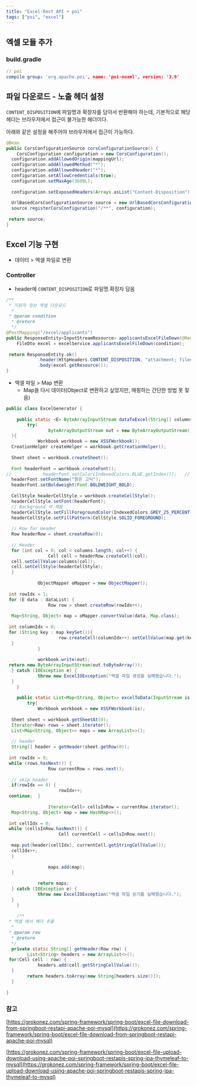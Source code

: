 ```yaml
---
title: "Excel-Rest API + poi"
tags: ["poi", "excel"]
--- 
```


## 엑셀 모듈 추가 
### build.gradle
```yml
// poi  
compile group: 'org.apache.poi', name: 'poi-ooxml', version: '3.9'
```

## 파일 다운로드 - 노출 헤더 설정 
`CONTENT_DISPOSITION`에 파일명과 확장자를 담아서 반환해야 하는데, 기본적으로 해당 헤더는 브라우저에서 접근이 불가능한 헤더이다. 

아래와 같은 설정을 해주어야 브라우저에서 접근이 가능하다. 

```java
@Bean  
public CorsConfigurationSource corsConfigurationSource() {  
    CorsConfiguration configuration = new CorsConfiguration();  
  configuration.addAllowedOrigin(mappingUrl);  
  configuration.addAllowedMethod("*");  
  configuration.addAllowedHeader("*");  
  configuration.setAllowCredentials(true);  
  configuration.setMaxAge(3600L);  
  
  configuration.setExposedHeaders(Arrays.asList("Content-Disposition"));  // 해당 헤더 노출 설정
  
  UrlBasedCorsConfigurationSource source = new UrlBasedCorsConfigurationSource();  
  source.registerCorsConfiguration("/**", configuration);  
  
 return source;  
}
```

## Excel 기능 구현
-  데이터 > 엑셀 파일로 변환 
### Controller
- header에 `CONTENT_DISPOSITION`로 파일명.확장자 담음
```java
/**  
 * 지원자 정보 엑셀 다운로드  
  *  
 * @param condition  
  * @return  
  */  
@PostMapping("/excel/applicants")  
public ResponseEntity<InputStreamResource> applicantsExcelFileDown(@RequestBody ApplSearchCondition condition) {  
    FileDto excel = excelService.applicantsExcelFileDown(condition);  
  
 return ResponseEntity.ok()  
            .header(HttpHeaders.CONTENT_DISPOSITION, "attachment; filename=" + excel.getFileName() + ".xlsx")  
            .body(excel.getResource());  
}
```

- 엑셀 파일 > Map 변환 
	- Map을 다시 데이터(Object로 변환하고 싶었지만, 매핑하는 간단한 방법 못 찾음)

```java
public class ExcelGenerator {  
  
    public static <E> ByteArrayInputStream dataToExcel(String[] columns, List<E> dataList) {  
        try(  
                ByteArrayOutputStream out = new ByteArrayOutputStream();  
  ){  
            Workbook workbook = new XSSFWorkbook();  
  CreationHelper createHelper = workbook.getCreationHelper();  
  
  Sheet sheet = workbook.createSheet();  
  
  Font headerFont = workbook.createFont();  
//            headerFont.setColor(IndexedColors.BLUE.getIndex());   // Header 폰트 색 변경  
  headerFont.setFontName("맑은 고딕");  
  headerFont.setBoldweight(Font.BOLDWEIGHT_BOLD);  
  
  CellStyle headerCellStyle = workbook.createCellStyle();  
  headerCellStyle.setFont(headerFont);  
  // Background 색 채움  
  headerCellStyle.setFillForegroundColor(IndexedColors.GREY_25_PERCENT.getIndex());  
  headerCellStyle.setFillPattern(CellStyle.SOLID_FOREGROUND);  
  
  // Row for Header  
  Row headerRow = sheet.createRow(0);  
  
  // Header  
  for (int col = 0; col < columns.length; col++) {  
                Cell cell = headerRow.createCell(col);  
  cell.setCellValue(columns[col]);  
  cell.setCellStyle(headerCellStyle);  
  }  
  
            ObjectMapper oMapper = new ObjectMapper();  
  
 int rowIdx = 1;  
 for (E data : dataList) {  
                Row row = sheet.createRow(rowIdx++);  
  
  Map<String, Object> map = oMapper.convertValue(data, Map.class);  
  
 int columnIdx = 0;  
 for (String key : map.keySet()){  
                    row.createCell(columnIdx++).setCellValue(map.get(key).toString());  
  }  
            }  
  
            workbook.write(out);  
 return new ByteArrayInputStream(out.toByteArray());  
  } catch (IOException e) {  
            throw new ExcelIOException("엑셀 파일 생성을 실패했습니다.");  
  }  
    }  
  
    public static List<Map<String, Object>> excelToData(InputStream is) {  
        try{  
            Workbook workbook = new XSSFWorkbook(is);  
  
  Sheet sheet = workbook.getSheetAt(0);  
  Iterator<Row> rows = sheet.iterator();  
  List<Map<String, Object>> maps = new ArrayList<>();  
  
  // header  
  String[] header = getHeader(sheet.getRow(0));  
  
 int rowIdx = 0;  
 while (rows.hasNext()) {  
                Row currentRow = rows.next();  
  
  // skip header  
  if(rowIdx == 0) {  
                    rowIdx++;  
 continue;  }  
  
                Iterator<Cell> cellsInRow = currentRow.iterator();  
  Map<String, Object> map = new HashMap<>();  
  
 int cellIdx = 0;  
 while (cellsInRow.hasNext()) {  
                    Cell currentCell = cellsInRow.next();  
  
  map.put(header[cellIdx], currentCell.getStringCellValue());  
  cellIdx++;  
  }  
  
                maps.add(map);  
  }  
  
            return maps;  
  } catch (IOException e) {  
            throw new ExcelIOException("엑셀 파일 읽기를 실패했습니다.");  
  }  
    }  
  
    /**  
 * 엑셀 에서 헤더 추출  
  *  
 * @param row  
  * @return  
  */  
  private static String[] getHeader(Row row) {  
        List<String> headers = new ArrayList<>();  
 for(Cell cell : row) {  
            headers.add(cell.getStringCellValue());  
  }  
        return headers.toArray(new String[headers.size()]);  
  }  
  
}
```

### 참고 

[https://grokonez.com/spring-framework/spring-boot/excel-file-download-from-springboot-restapi-apache-poi-mysql](https://grokonez.com/spring-framework/spring-boot/excel-file-download-from-springboot-restapi-apache-poi-mysql)


[https://grokonez.com/spring-framework/spring-boot/excel-file-upload-download-using-apache-poi-springboot-restapis-spring-jpa-thymeleaf-to-mysql](https://grokonez.com/spring-framework/spring-boot/excel-file-upload-download-using-apache-poi-springboot-restapis-spring-jpa-thymeleaf-to-mysql)
<!--stackedit_data:
eyJoaXN0b3J5IjpbLTQ3MDQ5MjE0MiwtMTQ4NDM4NjE2NSwtMT
YwMTM0NTg4N119
-->